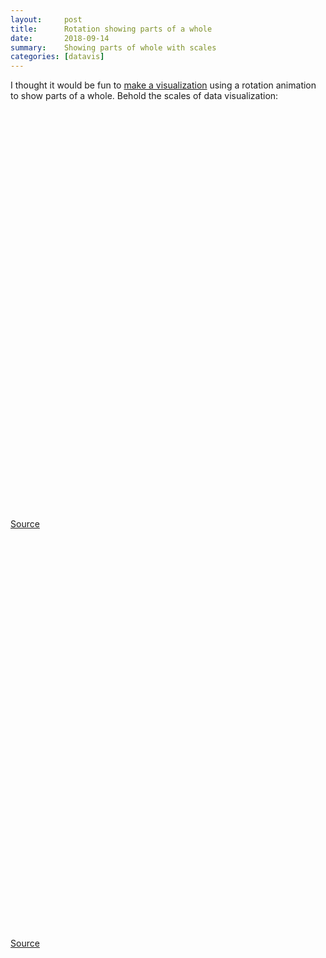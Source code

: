 ```yaml
---
layout:     post
title:      Rotation showing parts of a whole
date:       2018-09-14
summary:    Showing parts of whole with scales
categories: [datavis]
---
```

I thought it would be fun to [make a visualization](https://github.com/SamCallister/scales) using a rotation animation to show parts of a whole. Behold the scales of data visualization:

<div class="legend-container">
    <svg id="legend"></svg>
</div>

<div class="scales-container">
    <svg id="scales" viewBox="0 0 100 100" class="scales" preserveAspectRatio="xMaxYMax slice"></svg>
</div>

<div class="source-container">
    <a href="https://pressgallery.house.gov/member-data/party-breakdown">Source</a>
</div>

<div class="legend-container">
    <svg id="legendTwo"></svg>
</div>

<div class="scales-container">
    <svg id="scalesTwo" viewBox="0 0 100 100" class="scales" preserveAspectRatio="xMaxYMax slice"></svg>
</div>

<div class="source-container">
    <a href="https://www.citylab.com/transportation/2015/04/global-car-motorcycle-and-bike-ownership-in-1-infographic/390777/">Source</a>
</div>
<link rel="stylesheet" href="{{base.url | prepend: site.url}}/assets/css/scales.css" type="text/css">
<script src="{{base.url | prepend: site.url}}/assets/vendor/d3.min.js" type="text/javascript"></script>
<script src="{{base.url | prepend: site.url}}/assets/vendor/d3-legend.min.js" type="text/javascript"></script>
<script src="{{base.url | prepend: site.url}}/assets/vendor/scales.min.js" type="text/javascript"></script>
<script src="{{base.url | prepend: site.url}}/assets/js/scalesExample.js" type="text/javascript"></script>